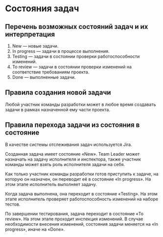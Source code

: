 # Состояния задач

## Перечень возможных состояний задач и их интерпретация

1. New — новые задачи.
2. In progress — задачи в процессе выполнения.
3. Testing — задачи в состоянии проверки работоспособности изменений. 
4. To review — задачи в состоянии проверки изменений на соответствие требованиям проекта. 
5. Done — выполненные задачи.

## Правила создания новой задачи

Любой участник команды разработки может в любое время создавать задачи в рамках назначенной ему части проекта.

## Правила перехода задачи из состояния в состояние

В качестве системы отслеживания задач используется Jira.

Созданная задача имеет состояние «New». Team Leader может назначать на задачу исполнителя и инспектора, также
участник команды может взять роль исполнителя задачи на себя.

Как только участник команды разработки готов приступить к задаче, на которую он назначен, он переводит её в состояние
«In progress». На этом этапе исполнитель выполняет задачу.

Когда задача выполнена, она переходит в состояние «Testing». На этом этапе исполнитель проверяет работоспособность
изменений на наборе тестов.

По завершении тестирования, задача переходит в состояние «To review». На этом этапе проходит инспекция изменений. В
случае необходимости внесения изменений, состояния задачи меняется на «In progress», иначе на «Done».